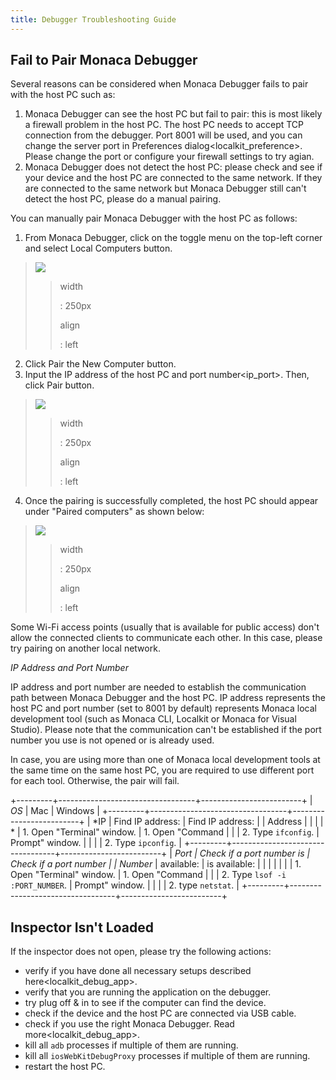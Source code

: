 ```yaml
---
title: Debugger Troubleshooting Guide
---
```



Fail to Pair Monaca Debugger
----------------------------

Several reasons can be considered when Monaca Debugger fails to pair
with the host PC such as:

1.  Monaca Debugger can see the host PC but fail to pair: this is most
    likely a firewall problem in the host PC. The host PC needs to
    accept TCP connection from the debugger. Port 8001 will be used, and
    you can change the server port in
    Preferences dialog&lt;localkit\_preference&gt;. Please change the
    port or configure your firewall settings to try agian.
2.  Monaca Debugger does not detect the host PC: please check and see if
    your device and the host PC are connected to the same network. If
    they are connected to the same network but Monaca Debugger still
    can't detect the host PC, please do a manual pairing.

You can manually pair Monaca Debugger with the host PC as follows:

1.  From Monaca Debugger, click on the toggle menu on the top-left
    corner and select Local Computers button.

> ![](images/troubleshooting/1.png)
>
> > width
> >
> > :   250px
> >
> > align
> >
> > :   left
> >
2.  Click Pair the New Computer button.
3.  Input the IP address of the host PC and port number&lt;ip\_port&gt;.
    Then, click Pair button.

> ![](images/troubleshooting/2.png)
>
> > width
> >
> > :   250px
> >
> > align
> >
> > :   left
> >
4.  Once the pairing is successfully completed, the host PC should
    appear under "Paired computers" as shown below:

> ![](images/troubleshooting/3.png)
>
> > width
> >
> > :   250px
> >
> > align
> >
> > :   left
> >
<div class="admonition note">

Some Wi-Fi access points (usually that is available for public access)
don't allow the connected clients to communicate each other. In this
case, please try pairing on another local network.

</div>

*IP Address and Port Number*

IP address and port number are needed to establish the communication
path between Monaca Debugger and the host PC. IP address represents the
host PC and port number (set to 8001 by default) represents Monaca local
development tool (such as Monaca CLI, Localkit or Monaca for Visual
Studio). Please note that the communication can't be established if the
port number you use is not opened or is already used.

<div class="admonition note">

In case, you are using more than one of Monaca local development tools
at the same time on the same host PC, you are required to use different
port for each tool. Otherwise, the pair will fail.

</div>

+---------+----------------------------------+-------------------------+
| *OS*    | Mac                              | Windows                 |
+---------+----------------------------------+-------------------------+
| *IP     | Find IP address:                 | Find IP address:        |
| Address |                                  |                         |
| *       | 1.  Open "Terminal" window.      | 1.  Open "Command       |
|         | 2.  Type `ifconfig`.             |     Prompt" window.     |
|         |                                  | 2.  Type `ipconfig`.    |
+---------+----------------------------------+-------------------------+
| *Port   | Check if a port number is        | Check if a port number  |
| Number* | available:                       | is available:           |
|         |                                  |                         |
|         | 1.  Open "Terminal" window.      | 1.  Open "Command       |
|         | 2.  Type `lsof -i :PORT_NUMBER`. |     Prompt" window.     |
|         |                                  | 2.  type `netstat`.     |
+---------+----------------------------------+-------------------------+

## <a name="troubleshoot-inspector"></a> Inspector Isn't Loaded


If the inspector does not open, please try the following actions:

-   verify if you have done all necessary setups described
    here&lt;localkit\_debug\_app&gt;.
-   verify that you are running the application on the debugger.
-   try plug off & in to see if the computer can find the device.
-   check if the device and the host PC are connected via USB cable.
-   check if you use the right Monaca Debugger.
    Read more&lt;localkit\_debug\_app&gt;.
-   kill all `adb` processes if multiple of them are running.
-   kill all `iosWebKitDebugProxy` processes if multiple of them are
    running.
-   restart the host PC.

